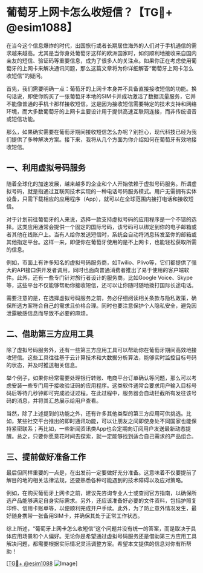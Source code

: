 # 葡萄牙上网卡怎么收短信？【TG💪+ @esim1088】

在当今这个信息爆炸的时代，出国旅行或者长期居住海外的人们对于手机通信的需求越来越高。尤其是当你身处葡萄牙这样的欧洲国家时，如何顺利地接收来自国内亲友的短信、验证码等重要信息，成为了很多人的关注点。如果你正在考虑使用葡萄牙的上网卡来解决通讯问题，那么这篇文章将为你详细解答“葡萄牙上网卡怎么收短信”的疑问。

首先，我们需要明确一点：葡萄牙的上网卡本身并不具备直接接收短信的功能。换句话说，即使你购买了一张葡萄牙本地的SIM卡并成功激活了数据流量服务，它并不能像普通的手机卡那样接收短信。这是因为接收短信需要特定的技术支持和网络环境，而大多数葡萄牙的上网卡主要设计用于提供高速互联网连接，而非传统语音或短信功能。

那么，如果确实需要在葡萄牙期间接收短信怎么办呢？别担心，现代科技已经为我们提供了多种解决方案。接下来，我将从几个方面为你介绍如何在葡萄牙有效地接收短信。

## 一、利用虚拟号码服务

随着全球化的加速发展，越来越多的企业和个人开始依赖于虚拟号码服务。所谓虚拟号码，就是指通过互联网技术实现的一种电话号码服务模式。用户无需拥有实体设备，只需下载相应的应用程序（App），就可以在全球范围内接打电话和接收短信。

对于计划前往葡萄牙的人来说，选择一款支持虚拟号码的应用程序是一个不错的选择。这类应用通常会提供一个固定的国际号码，该号码可以绑定到你的电子邮箱或者其他在线账户上。当有人给你发送短信时，系统会自动将消息转发至你的邮箱或其他指定平台。这样一来，即便你在葡萄牙使用的是不上网卡，也能轻松获取所需的信息。

例如，市面上有许多知名的虚拟号码服务商，如Twilio、Plivo等，它们都提供了强大的API接口供开发者调用，同时也面向普通消费者推出了易于使用的客户端软件。此外，还有一些专门针对旅行者设计的服务商，比如Google Voice、Skype等，这些平台不仅能够帮助你接收短信，还可以让你随时随地拨打国际长途电话。

需要注意的是，在选择虚拟号码服务之前，务必仔细阅读相关条款与隐私政策，确保所选方案符合自己的需求且价格合理。同时也要注意保护个人隐私安全，避免因泄露敏感信息而导致不必要的麻烦。

## 二、借助第三方应用工具

除了虚拟号码服务外，还有一些第三方应用工具可以帮助你在葡萄牙期间高效地接收短信。这些工具往往基于云计算技术和大数据分析算法，能够实时监控目标号码的状态，并及时推送相关信息。

举个例子，如果你经常需要处理银行转账、电商平台订单确认等问题，那么可以考虑安装一些专门用于接收验证码的应用程序。这类软件通常会要求用户输入目标号码后等待几秒钟即可完成验证过程。在此过程中，服务器会自动拦截所有发往该号码的消息，并将其汇总展示给用户查看。

当然，除了上述提到的功能之外，还有许多其他类型的第三方应用可供挑选。比如，某些社交平台推出的即时通讯功能，可以让朋友之间即使身处不同国家也能保持紧密联系；再比如，一些新闻资讯类App也会定期向订阅用户发送最新动态提醒。总之，只要你愿意花时间去探索，就一定能够找到适合自己需求的产品组合。

## 三、提前做好准备工作

最后但同样重要的一点是，在出发前一定要做好充分准备。这意味着不仅要提前了解目的地的相关法律法规，还要熟悉各种可能遇到的技术障碍以及应对策略。

例如，在购买葡萄牙上网卡之前，建议先咨询专业人士或查阅官方指南，以确保所选产品能够满足自身实际需求。另外，还应该准备好必要的文件资料，包括护照复印件、信用卡账单等，以便顺利完成开户手续。此外，为了防止意外情况发生，最好随身携带一张备用SIM卡，并确保其处于正常工作状态。

综上所述，“葡萄牙上网卡怎么收短信”这个问题并没有统一的答案，而是取决于具体应用场景和个人偏好。无论你是希望通过虚拟号码服务还是借助第三方应用工具解决问题，都需要根据实际情况灵活调整方案。希望本文提供的信息对你有所帮助！

[[TG💪+ @esim1088](https://t.me/s/esim1088) ![Image](https://i.postimg.cc/4NQfJmqS/Snipaste-2025-05-13-00-14-12.png)]